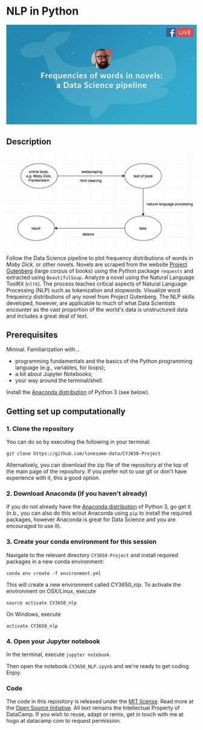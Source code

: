 
# NLP in Python

<p align="center">
<img src="img/live_preview.jpeg" width="550">
</p>

## Description

<p align="center">
<img src="img/fb_live_schematic.png" width="550">
</p>

Follow the Data Science pipeline to plot frequency distributions of words in *Moby Dick*, or other novels.
Novels are scraped from the website [Project Gutenberg](https://www.gutenberg.org/) (large corpus of books) using the Python package `requests` and extracted using `BeautifulSoup`. Analyze a novel using the Natural Language ToolKit (`nltk`).
The process teaches critical aspects of Natural Language Processing (NLP) such as tokenization and stopwords.
Visualize word frequency distributions of any novel from Project Gutenberg.
The NLP skills developed, however, are applicable to much of what Data Scientists encounter as the vast proportion of the world's data is unstructured data and includes a great deal of text.

## Prerequisites

Mininal. Familiarization with...

* programming fundamentals and the basics of the Python programming language (e.g., variables, for loops);
* a bit about Jupyter Notebooks;
* your way around the terminal/shell.

Install the [Anaconda distribution](https://www.anaconda.com/download/) of Python 3 (see below).

## Getting set up computationally

### 1. Clone the repository

You can do so by executing the following in your terminal:

```
git clone https://github.com/lonesome-data/CY3650-Project
```

Alternatively, you can download the zip file of the repository at the top of the main page of the repository. If you prefer not to use git or don't have experience with it, this a good option.

### 2. Download Anaconda (if you haven't already)

If you do not already have the [Anaconda distribution](https://www.anaconda.com/download/) of Python 3, go get it (n.b., you can also do this w/out Anaconda using `pip` to install the required packages, however Anaconda is great for Data Science and you are encouraged to use it).

### 3. Create your conda environment for this session

Navigate to the relevant directory `CY3650-Project` and install required packages in a new conda environment:

```
conda env create -f environment.yml
```

This will create a new environment called CY3650_nlp. To activate the environment on OSX/Linux, execute

```
source activate CY3650_nlp
```
On Windows, execute

```
activate CY3650_nlp
```


### 4. Open your Jupyter notebook

In the terminal, execute `jupyter notebook`.

Then open the notebook `CY3650_NLP.ipynb` and we're ready to get coding. Enjoy.


### Code
The code in this repository is released under the [MIT license](LICENSE). Read more at the [Open Source Initiative](https://opensource.org/licenses/MIT). All text remains the Intellectual Property of DataCamp. If you wish to reuse, adapt or remix, get in touch with me at hugo at datacamp com to request permission.
